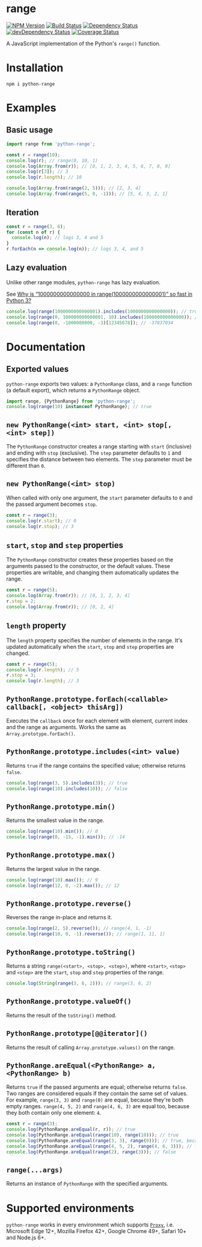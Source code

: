 # range

[![NPM Version](https://img.shields.io/npm/v/python-range.svg?style=flat-square)](https://www.npmjs.com/package/python-range)
[![Build Status](https://img.shields.io/travis/Gothdo/range.svg?style=flat-square)](https://travis-ci.org/Gothdo/range)
[![Dependency Status](https://img.shields.io/david/Gothdo/range.svg?style=flat-square)](https://david-dm.org/Gothdo/range)
[![devDependency Status](https://img.shields.io/david/dev/Gothdo/range.svg?style=flat-square)](https://david-dm.org/Gothdo/range?type=dev)
[![Coverage Status](https://img.shields.io/coveralls/Gothdo/range.svg?style=flat-square)](https://coveralls.io/github/Gothdo/range?branch=master)

A JavaScript implementation of the Python's `range()` function.

# Installation

```
npm i python-range
```

# Examples

## Basic usage

```javascript
import range from 'python-range';

const r = range(10);
console.log(r); // range(0, 10, 1)
console.log(Array.from(r)); // [0, 1, 2, 3, 4, 5, 6, 7, 8, 9]
console.log(r[3]); // 3
console.log(r.length); // 10

console.log(Array.from(range(2, 5))); // [2, 3, 4]
console.log(Array.from(range(5, 0, -1))); // [5, 4, 3, 2, 1]
```

## Iteration

```javascript
const r = range(3, 6);
for (const n of r) {
  console.log(n); // logs 3, 4 and 5
}
r.forEach(n => console.log(n)); // logs 3, 4, and 5
```

## Lazy evaluation

Unlike other range modules, `python-range` has lazy evaluation.

See [Why is “1000000000000000 in range(1000000000000001)” so fast in Python 3?](http://stackoverflow.com/q/30081275/3853934)

```javascript
console.log(range(1000000000000001).includes(1000000000000000)); // true
console.log(range(0, 100000000000001, 10).includes(100000000000000)); // true
console.log(range(0, -1000000000, -3)[12345678]); // -37037034
```

# Documentation

## Exported values

`python-range` exports two values: a `PythonRange` class, and a `range` function (a default export), which returns a `PythonRange` object.

```javascript
import range, {PythonRange} from 'python-range';
console.log(range(10) instanceof PythonRange); // true
```

## `new PythonRange(<int> start, <int> stop[, <int> step])`

The `PythonRange` constructor creates a range starting with `start` (inclusive) and ending with `stop` (exclusive). The `step` parameter defaults to `1` and specifies the distance between two elements. The `step` parameter must be different than `0`.

## `new PythonRange(<int> stop)`

When called with only one argument, the `start` parameter defaults to `0` and the passed argument becomes `stop`.

```javascript
const r = range(3);
console.log(r.start); // 0
console.log(r.stop); // 3
```

## `start`, `stop` and `step` properties

The `PythonRange` constructor creates these properties based on the arguments passed to the constructor, or the default values. These properties are writable, and changing them automatically updates the range.

```javascript
const r = range(5);
console.log(Array.from(r)); // [0, 1, 2, 3, 4]
r.step = 2;
console.log(Array.from(r)); // [0, 2, 4]
```

## `length` property

The `length` property specifies the number of elements in the range. It's updated automatically when the `start`, `stop` and `step` properties are changed.

```javascript
const r = range(5);
console.log(r.length); // 5
r.stop = 3;
console.log(r.length); // 3
```

## `PythonRange.prototype.forEach(<callable> callback[, <object> thisArg])`

Executes the `callback` once for each element with element, current index and the range as arguments. Works the same as `Array.prototype.forEach()`.

## `PythonRange.prototype.includes(<int> value)`

Returns `true` if the range contains the specified value; otherwise returns `false`.

```javascript
console.log(range(3, 5).includes(3)); // true
console.log(range(10).includes(10)); // false
```

## `PythonRange.prototype.min()`

Returns the smallest value in the range.

```javascript
console.log(range(10).min()); // 0
console.log(range(0, -15, -1).min()); // -14
```

## `PythonRange.prototype.max()`

Returns the largest value in the range.

```javascript
console.log(range(10).max()); // 9
console.log(range(12, 0, -2).max()); // 12
```

## `PythonRange.prototype.reverse()`

Reverses the range in-place and returns it.

```javascript
console.log(range(2, 5).reverse()); // range(4, 1, -1)
console.log(range(10, 0, -1).reverse()); // range(1, 11, 1)
```

## `PythonRange.prototype.toString()`

Returns a string `range(<start>, <stop>, <step>)`, where `<start>`, `<stop>` and `<step>` are the `start`, `stop` and `step` properties of the range.

```javascript
console.log(String(range(3, 6, 2))); // range(3, 6, 2)
```

## `PythonRange.prototype.valueOf()`

Returns the result of the `toString()` method.

## `PythonRange.prototype[@@iterator]()`

Returns the result of calling `Array.prototype.values()` on the range.

## `PythonRange.areEqual(<PythonRange> a, <PythonRange> b)`

Returns `true` if the passed arguments are equal; otherwise returns `false`. Two ranges are considered equals if they contain the same set of values. For example, `range(3, 3)` and `range(0)` are equal, because they're both empty ranges. `range(4, 5, 2)` and `range(4, 6, 3)` are equal too, because they both contain only one element: `4`.

```javascript
const r = range(3);
console.log(PythonRange.areEqual(r, r)); // true
console.log(PythonRange.areEqual(range(10), range(10))); // true
console.log(PythonRange.areEqual(range(3, 3), range(0))); // true, because both ranges are empty
console.log(PythonRange.areEqual(range(4, 5, 2), range(4, 6, 3))); // true, because both ranges contain only one element: 4
console.log(PythonRange.areEqual(range(2), range(3))); // false
```

## `range(...args)`

Returns an instance of `PythonRange` with the specified arguments.

# Supported environments

`python-range` works in every environment which supports [`Proxy`](https://developer.mozilla.org/en/docs/Web/JavaScript/Reference/Global_Objects/Proxy), i.e. Microsoft Edge 12+, Mozilla Firefox 42+, Google Chrome 49+, Safari 10+ and Node.js 6+.
